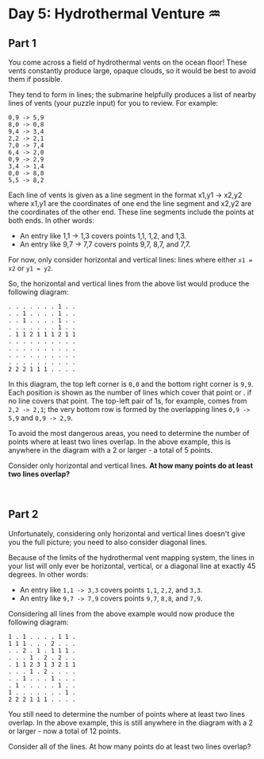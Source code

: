 # Day 5: Hydrothermal Venture ♒

## Part 1

You come across a field of hydrothermal vents on the ocean floor! These vents constantly produce large, opaque clouds, so it would be best to avoid them if possible.

They tend to form in lines; the submarine helpfully produces a list of nearby lines of vents (your puzzle input) for you to review. For example:

```
0,9 -> 5,9
8,0 -> 0,8
9,4 -> 3,4
2,2 -> 2,1
7,0 -> 7,4
6,4 -> 2,0
0,9 -> 2,9
3,4 -> 1,4
0,0 -> 8,8
5,5 -> 8,2
```

Each line of vents is given as a line segment in the format x1,y1 -> x2,y2 where x1,y1 are the coordinates of one end the line segment and x2,y2 are the coordinates of the other end. These line segments include the points at both ends. In other words:

- An entry like 1,1 -> 1,3 covers points 1,1, 1,2, and 1,3.
- An entry like 9,7 -> 7,7 covers points 9,7, 8,7, and 7,7.

For now, only consider horizontal and vertical lines: lines where either `x1 = x2` or `y1 = y2`.

So, the horizontal and vertical lines from the above list would produce the following diagram:

```
. . . . . . . 1 . .
. . 1 . . . . 1 . .
. . 1 . . . . 1 . .
. . . . . . . 1 . .
. 1 1 2 1 1 1 2 1 1
. . . . . . . . . .
. . . . . . . . . .
. . . . . . . . . .
. . . . . . . . . .
2 2 2 1 1 1 . . . .
```

In this diagram, the top left corner is `0,0` and the bottom right corner is `9,9`. Each position is shown as the number of lines which cover that point or . if no line covers that point. The top-left pair of 1s, for example, comes from `2,2 -> 2,1`; the very bottom row is formed by the overlapping lines `0,9 -> 5,9` and `0,9 -> 2,9`.

To avoid the most dangerous areas, you need to determine the number of points where at least two lines overlap. In the above example, this is anywhere in the diagram with a 2 or larger - a total of 5 points.

Consider only horizontal and vertical lines. **At how many points do at least two lines overlap?**

<br/>

## Part 2

Unfortunately, considering only horizontal and vertical lines doesn't give you the full picture; you need to also consider diagonal lines.

Because of the limits of the hydrothermal vent mapping system, the lines in your list will only ever be horizontal, vertical, or a diagonal line at exactly 45 degrees. In other words:

- An entry like `1,1 -> 3,3` covers points `1,1`, `2,2`, and `3,3`.
- An entry like `9,7 -> 7,9` covers points `9,7`, `8,8`, and `7,9`.

Considering all lines from the above example would now produce the following diagram:

```
1 . 1 . . . . 1 1 .
1 1 1 . . . 2 . . .
. . 2 . 1 . 1 1 1 .
. . . 1 . 2 . 2 . .
. 1 1 2 3 1 3 2 1 1
. . . 1 . 2 . . . .
. . 1 . . . 1 . . .
. 1 . . . . . 1 . .
1 . . . . . . . 1 .
2 2 2 1 1 1 . . . .
```

You still need to determine the number of points where at least two lines overlap. In the above example, this is still anywhere in the diagram with a 2 or larger - now a total of 12 points.

Consider all of the lines. At how many points do at least two lines overlap?

